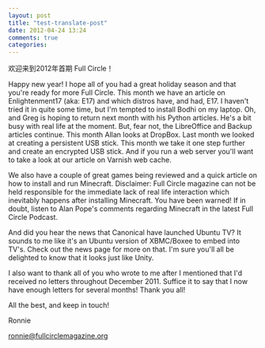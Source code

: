 ```yaml
---
layout: post
title: "test-translate-post"
date: 2012-04-24 13:24
comments: true
categories: 
---
```

<!-- Welcome to the first issue of Full Circle for 2012! -->
欢迎来到2012年首期 Full Circle！

Happy new year! I hope all of you had a great holiday season and that you're ready for more Full Circle. This month we have an article on Enlightenment17 (aka: E17) and which distros have, and had, E17. I haven't tried it in quite some time, but I'm tempted to install Bodhi on my laptop. Oh, and Greg is hoping to return next month with his Python articles. He's a bit busy with real life at the moment. But, fear not, the LibreOffice and Backup articles continue. This month Allan looks at DropBox. Last month we looked at creating a persistent USB stick. This month we take it one step further and create an encrypted USB stick. And if you run a web server you'll want to take a look at our article on Varnish web cache.

We also have a couple of great games being reviewed and a quick article on how to install and run Minecraft. Disclaimer: Full Circle magazine can not be held responsible for the immediate lack of real life interaction which inevitably happens after installing Minecraft. You have been warned! If in doubt, listen to Alan Pope's comments regarding Minecraft in the latest Full Circle Podcast.

And did you hear the news that Canonical have launched Ubuntu TV? It sounds to me like it's an Ubuntu version of XBMC/Boxee to embed into TV's. Check out the news page for more on that. I'm sure you'll all be delighted to know that it looks just like Unity.

I also want to thank all of you who wrote to me after I mentioned that I'd received no letters throughout December 2011. Suffice it to say that I now have enough letters for several months! Thank you all!

All the best, and keep in touch!

Ronnie

ronnie@fullcirclemagazine.org

